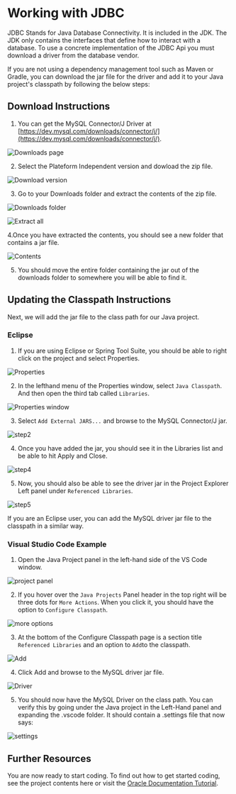 # Working with JDBC

JDBC Stands for Java Database Connectivity. It is included in the JDK. The JDK only contains the interfaces that define how to interact with a database. To use a concrete implementation of the JDBC Api you must download a driver from the database vendor. 

If you are not using a dependency management tool such as Maven or Gradle, you can download the jar file for the driver and add it to your Java project's classpath by following the below steps:

## Download Instructions
1. You can get the MySQL Connector/J Driver at [https://dev.mysql.com/downloads/connector/j/](https://dev.mysql.com/downloads/connector/j/).

![Downloads page](imgs/downloadpage.png)

2. Select the Plateform Independent version and dowload the zip file.

![Download version](imgs/downloadversion.png)

3. Go to your Downloads folder and extract the contents of the zip file.

![Downloads folder](imgs/downloadsfolder.png)

![Extract all](imgs/downloadextractall.png)

4.Once you have extracted the contents, you should see a new folder that contains a jar file.

![Contents](imgs/downloadfoldercontents.png)

5. You should move the entire folder containing the jar out of the downloads folder to somewhere you will be able to find it.

## Updating the Classpath Instructions
Next, we will add the jar file to the class path for our Java project.

### Eclipse
1. If you are using Eclipse or Spring Tool Suite, you should be able to right click on the project and select Properties.

![Properties](imgs/step1.png)

2. In the lefthand menu of the Properties window, select `Java Classpath`. And then open the third tab called `Libraries`.

![Properties window](imgs/step2.png)

3. Select `Add External JARS...` and browse to the MySQL Connector/J jar.

![step2](imgs/step3.png)

4. Once you have added the jar, you should see it in the Libraries list and be able to hit Apply and Close. 

![step4](imgs/step4.png)

5. Now, you should also be able to see the driver jar in the Project Explorer Left panel under `Referenced Libraries`.

![step5](imgs/step5.png)

If you are an Eclipse user, you can add the MySQL driver jar file to the classpath in a similar way.

### Visual Studio Code Example

1. Open the Java Project panel in the left-hand side of the VS Code window.

![project panel](imgs/vscode-step1.png)

2. If you hover over the `Java Projects` Panel header in the top right will be three dots for `More Actions`. When you click it, you should have the option to `Configure Classpath`.

![more options](imgs/vscode-step2.png)

3. At the bottom of the Configure Classpath page is a section title `Referenced Libraries` and an option to `Add`to the classpath.

![Add](imgs/vscode-step3.png)

4. Click Add and browse to the MySQL driver jar file.

![Driver](imgs/vscode-step4.png)

5. You should now have the MySQL Driver on the class path. You can verify this by going under the Java project in the Left-Hand panel and expanding the .vscode folder. It should contain a .settings file that now says:

![settings](imgs/vscode-settings.png)

## Further Resources

You are now ready to start coding. To find out how to get started coding, see the project contents here or visit the [Oracle Documentation Tutorial](https://docs.oracle.com/javase/tutorial/jdbc/basics/connecting.html).